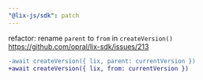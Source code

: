 ```yaml
---
"@lix-js/sdk": patch
---
```


refactor: rename `parent` to `from` in `createVersion()` https://github.com/opral/lix-sdk/issues/213

```diff
-await createVersion({ lix, parent: currentVersion })
+await createVersion({ lix, from: currentVersion })
```
